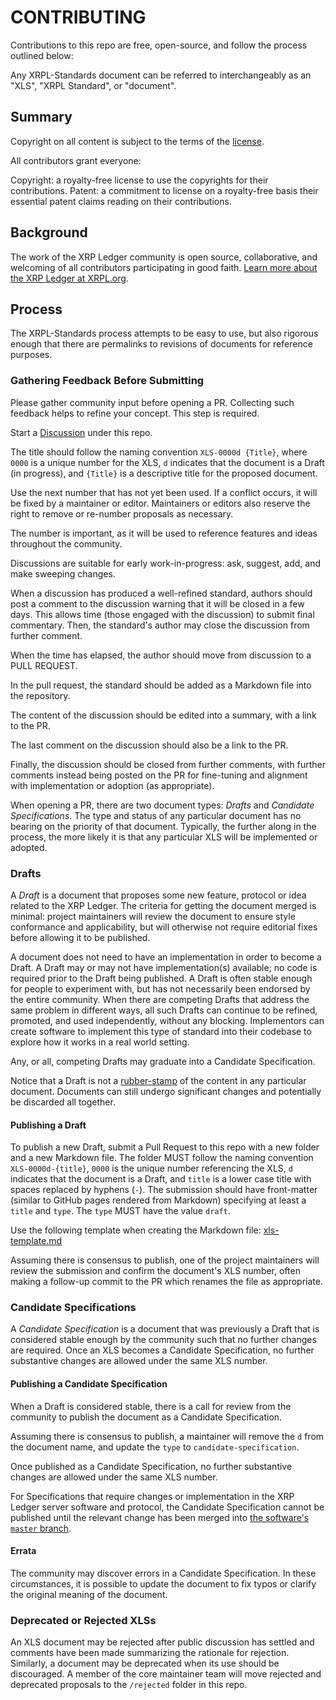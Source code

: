 # CONTRIBUTING

Contributions to this repo are free, open-source, and follow the process outlined below:

Any XRPL-Standards document can be referred to interchangeably as an "XLS", "XRPL Standard", or "document".

## Summary

Copyright on all content is subject to the terms of the [license](LICENSE).

All contributors grant everyone:

Copyright: a royalty-free license to use the copyrights for their contributions.
Patent: a commitment to license on a royalty-free basis their essential patent claims reading on their contributions.

## Background

The work of the XRP Ledger community is open source, collaborative, and welcoming of all contributors participating in good faith. [Learn more about the XRP Ledger at XRPL.org](https://xrpl.org/).


## Process

The XRPL-Standards process attempts to be easy to use, but also rigorous enough that there are permalinks to revisions of documents for reference purposes.

### Gathering Feedback Before Submitting

Please gather community input before opening a PR. Collecting such feedback helps to refine your concept. This step is required.

Start a [Discussion](https://github.com/XRPLF/XRPL-Standards/discussions) under this repo.

The title should follow the naming convention `XLS-0000d {Title}`, where `0000` is a unique number for the XLS, `d` indicates that the document is a Draft (in progress), and `{Title}` is a descriptive title for the proposed document.

Use the next number that has not yet been used. If a conflict occurs, it will be fixed by a maintainer or editor. Maintainers or editors also reserve the right to remove or re-number proposals as necessary.

The number is important, as it will be used to reference features and ideas throughout the community.

Discussions are suitable for early work-in-progress: ask, suggest, add, and make sweeping changes.

When a discussion has produced a well-refined standard, authors should post a comment to the discussion warning that it will be closed in a few days. This allows time (those engaged with the discussion) to submit final commentary. Then, the standard's author may close the discussion from further comment.

When the time has elapsed, the author should move from discussion to a PULL REQUEST.

In the pull request, the standard should be added as a Markdown file into the repository.

The content of the discussion should be edited into a summary, with a link to the PR.

The last comment on the discussion should also be a link to the PR.

Finally, the discussion should be closed from further comments, with further comments instead being posted on the PR for fine-tuning and alignment with implementation or adoption (as appropriate).

When opening a PR, there are two document types: *Drafts* and *Candidate Specifications*. The type and status of any particular document has no bearing on the priority of that document. Typically, the further along in the process, the more likely it is that any particular XLS will be implemented or adopted.

### Drafts

A _Draft_ is a document that proposes some new feature, protocol or idea related to the XRP Ledger. The criteria for getting the document merged is minimal: project maintainers will review the document to ensure style conformance and applicability, but will otherwise not require editorial fixes before allowing it to be published.

A document does not need to have an implementation in order to become a Draft. A Draft may or may not have implementation(s) available; no code is required prior to the Draft being published.
A Draft is often stable enough for people to experiment with, but has not necessarily been endorsed by the entire community. When there are competing Drafts that address the same problem in different ways, all such Drafts can continue to be refined, promoted, and used independently, without any blocking. Implementors can create software to implement this type of standard into their codebase to explore how it works in a real world setting.

Any, or all, competing Drafts may graduate into a Candidate Specification.

Notice that a Draft is not a [rubber-stamp](https://idioms.thefreedictionary.com/rubber-stamp) of the content in any particular document. Documents can still undergo significant changes and potentially be discarded all together.

#### Publishing a Draft

To publish a new Draft, submit a Pull Request to this repo with a new folder and a new Markdown file. The folder MUST follow the naming convention `XLS-0000d-{title}`, `0000` is the unique number referencing the XLS, `d` indicates that the document is a Draft, and `title` is a lower case title with spaces replaced by hyphens (`-`). The submission should have front-matter (similar to GitHub pages rendered from Markdown) specifying at least a `title` and `type`. The `type` MUST have the value `draft`.

Use the following template when creating the Markdown file: [xls-template.md](./xls-template.md)

Assuming there is consensus to publish, one of the project maintainers will review the submission and confirm the document's XLS number, often making a follow-up commit to the PR which renames the file as appropriate.

### Candidate Specifications

A _Candidate Specification_ is a document that was previously a Draft that is considered stable enough by the community such that no further changes are required. Once an XLS becomes a Candidate Specification, no further substantive changes are allowed under the same XLS number.

#### Publishing a Candidate Specification

When a Draft is considered stable, there is a call for review from the community to publish the document as a Candidate Specification.

Assuming there is consensus to publish, a maintainer will remove the `d` from the document name, and update the `type` to `candidate-specification`.

Once published as a Candidate Specification, no further substantive changes are allowed under the same XLS number.

For Specifications that require changes or implementation in the XRP Ledger server software and protocol, the Candidate Specification cannot be published until the relevant change has been merged into [the software's `master` branch](https://github.com/XRPLF/rippled/tree/master).

#### Errata

The community may discover errors in a Candidate Specification. In these circumstances, it is possible to update the document to fix typos or clarify the original meaning of the document.

### Deprecated or Rejected XLSs

An XLS document may be rejected after public discussion has settled and comments have been made summarizing the rationale for rejection. Similarly, a document may be deprecated when its use should be discouraged. A member of the core maintainer team will move rejected and deprecated proposals to the `/rejected` folder in this repo.
